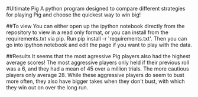 #Ultimate Pig
A python program designed to compare different strategies for playing Pig and choose the quickest way to win big!

##To view
You can either open up the ipython notebook directly from the repository to view in a read only format, or you can install from the requirements.txt via pip. Run pip install -r 'requirements.txt'. Then you can go into ipython notebook and edit the page if you want to play with the data.

##Results
It seems that the most agressive Pig players also had the highest average scores! The most aggressive players only held if their previous roll was a 6, and they had a mean of 45 over a million trials. The more cautious players only average 28. While these aggressive players do seem to bust more often, they also have bigger takes when they don't bust, with which they win out on over the long run.
